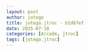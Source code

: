 ```yaml
---
layout: post
author: jotego
title: jotego.jtroc - b1d67ef
date: 2025-07-18
categories: [Arcade, jtroc]
tags: [jotego.jtroc]
---
```


